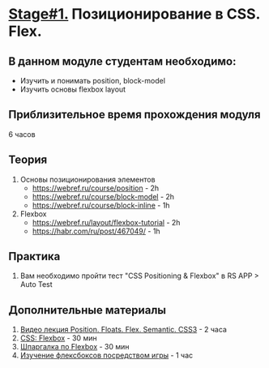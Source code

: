 # [Stage#1.](../../) Позиционирование в CSS. Flex.
## В данном модуле студентам необходимо:
- Изучить и понимать position, block-model
- Изучить основы flexbox layout

## Приблизительное время прохождения модуля
6 часов

## Теория 
1. Основы позиционирования элементов
    - https://webref.ru/course/position - 2h
    - https://webref.ru/course/block-model - 2h
    - https://webref.ru/course/block-inline - 1h
2. Flexbox
    - https://webref.ru/layout/flexbox-tutorial - 2h
    - https://habr.com/ru/post/467049/ - 1h

## Практика
1.  Вам необходимо пройти тест "CSS Positioning & Flexbox" в RS APP > Auto Test

## Дополнительные материалы
1. [Видео лекция Position. Floats. Flex. Semantic. CSS3](https://www.youtube.com/watch?v=iSQcOjxttNg&list=PLe--kalBDwji8WXKVjhON39X4v_Uj6T_R&index=3) - 2 часа
2. [CSS: Flexbox](https://www.evernote.com/shard/s368/client/snv?noteGuid=4346cdea-9386-4738-bfff-f9faafc05e94&noteKey=fb6ec76312f7111b&sn=https%3A%2F%2Fwww.evernote.com%2Fshard%2Fs368%2Fsh%2F4346cdea-9386-4738-bfff-f9faafc05e94%2Ffb6ec76312f7111b&title=CSS%253A%2BFlexbox%2B%2528htmlacademy.ru%2529) - 30 мин
3. [Шпаргалка по Flexbox](https://habr.com/ru/post/313938/) - 30 мин
4. [Изучение флексбоксов посредством игры](https://flexboxfroggy.com/#ru) - 1 час

